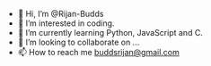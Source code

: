 - 👋 Hi, I’m @Rijan-Budds
- 👀 I’m interested in coding.
- 🌱 I’m currently learning Python, JavaScript and C.
- 💞️ I’m looking to collaborate on ...
- 📫 How to reach me buddsrijan@gmail.com

<!---
Rijan-Budds/Rijan-Budds is a ✨ special ✨ repository because its `README.md` (this file) appears on your GitHub profile.
You can click the Preview link to take a look at your changes.
--->

